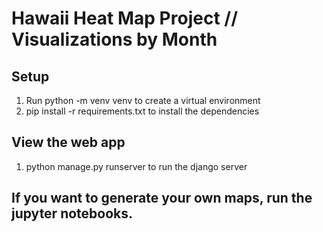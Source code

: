 # Hawaii Heat Map Project // Visualizations by Month

## Setup
1. Run python -m venv venv to create a virtual environment
2. pip install -r requirements.txt to install the dependencies
## View the web app
1. python manage.py runserver to run the django server
## If you want to generate your own maps, run the jupyter notebooks.
